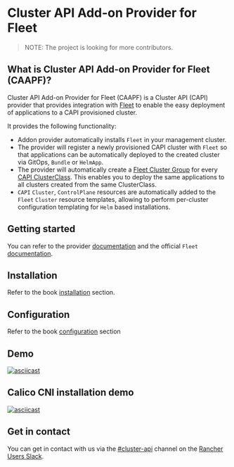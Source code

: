 # Cluster API Add-on Provider for Fleet

> NOTE: The project is looking for more contributors.

## What is Cluster API Add-on Provider for Fleet (CAAPF)?

Cluster API Add-on Provider for Fleet (CAAPF) is a Cluster API (CAPI) provider that provides integration with [Fleet](https://github.com/rancher/fleet) to enable the easy deployment of applications to a CAPI provisioned cluster.

It provides the following functionality:

- Addon provider automatically installs `Fleet` in your management cluster.
- The provider will register a newly provisioned CAPI cluster with `Fleet` so that applications can be automatically deployed to the created cluster via GitOps, `Bundle` or `HelmApp`.
- The provider will automatically create a [Fleet Cluster Group](https://fleet.rancher.io/cluster-group) for every [CAPI ClusterClass](https://cluster-api.sigs.k8s.io/tasks/experimental-features/cluster-class/). This enables you to deploy the same applications to all clusters created from the same ClusterClass.
- `CAPI` `Cluster`, `ControlPlane` resources are automatically added to the `Fleet` `Cluster` resource templates, allowing to perform per-cluster configuration templating for `Helm` based installations.

## Getting started

You can refer to the provider [documentation](https://rancher-sandbox.github.io/cluster-api-addon-provider-fleet/) and the official `Fleet` [documentation](https://fleet.rancher.io/).

## Installation

Refer to the book [installation](./docs/book/02_getting_started/01_installation) section.

## Configuration

Refer to the book [configuration](./docs/book/03_tutorials/02_configuration) section

## Demo

[![asciicast](https://asciinema.org/a/659626.svg)](https://asciinema.org/a/659626)

## Calico CNI installation demo

[![asciicast](https://asciinema.org/a/700924.svg)](https://asciinema.org/a/700924)

## Get in contact

You can get in contact with us via the [#cluster-api](https://rancher-users.slack.com/archives/C060L985ZGC) channel on the [Rancher Users Slack](https://slack.rancher.io/).
